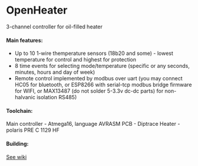 # OpenHeater
3-channel controller for oil-filled heater

#### Main features:
- Up to 10 1-wire themperature sensors (18b20 and some) - lowest temperature for control and highest for protection
- 8 time events for selecting mode/temperature (specific or any seconds, minutes, hours and day of week)
- Remote control implemented by modbus over uart (you may connect HC05 for bluetooth, or ESP8266 with serial-tcp modbus bridge firmware for WIFI, or MAX13487 (do not solder 5-3.3v dc-dc parts) for non-halvanic isolation RS485)

#### Toolchain:
Main controller - Atmega16, language AVRASM
PCB - Diptrace
Heater - polaris PRE C 1129 HF

#### Building:
[See wiki](https://github.com/smoluks/OpenHeater/wiki)
